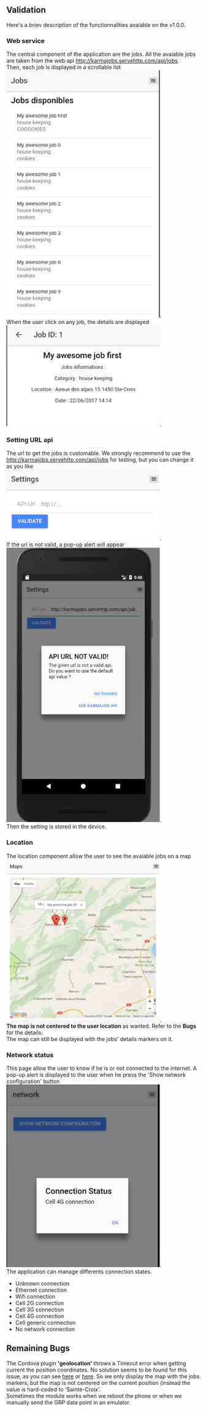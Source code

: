 ## Validation
Here's a briev description of the functionnalities avaiable on the v1.0.0.

### Web service
The central component of the application are the jobs. All the avaiable jobs are taken from the web api http://karmajobs.servehttp.com/api/jobs.  
Then, each job is displayed in a scrollable list  
<img src="resources/job_list.png" width="400" />.    
When the user click on any job, the details are displayed  
<img src="resources/job_details.png" width="400" />.  

### Setting URL api
The url to get the jobs is customable. We strongly recommend to use the http://karmajobs.servehttp.com/api/jobs for testing, but you can change it as you like    
<img src="resources/settings.png" width="400" />.  
If the url is not valid, a pop-up alert will appear  
<img src="resources/settings_alert.png" width="400" />.    
Then the setting is stored in the device.

### Location
The location component allow the user to see the avaiable jobs on a map  
<img src="resources/maps.png" width="400" />.  
**The map is not centered to the user location** as wanted. Refer to the **Bugs** for the details.  
The map can still be displayed with the jobs' details markers on it.

### Network status
This page allow the user to know if he is or not connected to the internet.
A pop-up alert is displayed to the user when he press the 'Show network configuration' button  
<img src="resources/network.png" width="400" />.  
The application can manage differents connection states.
- Unknown connection
- Ethernet connection
- Wifi connection
- Cell 2G connection
- Cell 3G connection
- Cell 4G connection
- Cell generic connection
- No network connection

## Remaining Bugs
The Cordova plugin **'geolocation'** throws a Timeout error when getting current the position coordinates.
No solution seems to be found for this issue, as you can see [here](https://stackoverflow.com/questions/29411697/timeout-about-geolocation-always-reached-when-position-mode-is-set-to-device-on) or [here](https://github.com/ionic-team/ng-cordova/issues/743).
So we only display the map with the jobs markers, but the map is not centered on the current position (instead the value is hard-coded to 'Sainte-Croix'.  
Sometimes the module works when we reboot the phone or when we manually send the GRP data point in an emulator.

